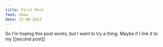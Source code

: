 ```yaml
---
title: First Post
feed: show
date: 15-08-2023
---
```


So I'm hoping this post works, but I want to try a thing. Maybe if I link it to my [[second post]]